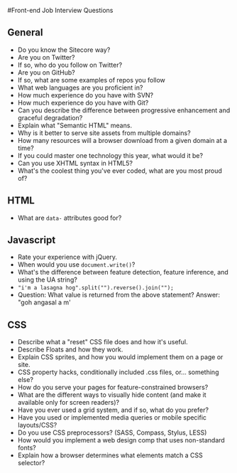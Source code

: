 #Front-end Job Interview Questions

## General
* Do you know the Sitecore way?
* Are you on Twitter?
 * If so, who do you follow on Twitter?
* Are you on GitHub?
 * If so, what are some examples of repos you follow
* What web languages are you proficient in?
* How much experience do you have with SVN?
* How much experience do you have with Git?
* Can you describe the difference between progressive enhancement and graceful degradation?
* Explain what "Semantic HTML" means.
* Why is it better to serve site assets from multiple domains?
 * How many resources will a browser download from a given domain at a time?
* If you could master one technology this year, what would it be?
* Can you use XHTML syntax in HTML5?
* What's the coolest thing you've ever coded, what are you most proud of?

## HTML
* What are `data-` attributes good for?

## Javascript 
* Rate your experience with jQuery.
* When would you use `document.write()`?
* What's the difference between feature detection, feature inference, and using the UA string?
* `"i'm a lasagna hog".split("").reverse().join("");`
 * Question: What value is returned from the above statement? Answer: "goh angasal a m'

## CSS
* Describe what a "reset" CSS file does and how it's useful.
* Describe Floats and how they work.
* Explain CSS sprites, and how you would implement them on a page or site.
* CSS property hacks, conditionally included .css files, or... something else?
* How do you serve your pages for feature-constrained browsers?
* What are the different ways to visually hide content (and make it available only for screen readers)?
* Have you ever used a grid system, and if so, what do you prefer?
* Have you used or implemented media queries or mobile specific layouts/CSS?
* Do you use CSS preprocessors? (SASS, Compass, Stylus, LESS)
* How would you implement a web design comp that uses non-standard fonts?
* Explain how a browser determines what elements match a CSS selector?
